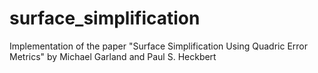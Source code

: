 # surface_simplification
Implementation of the paper "Surface Simplification Using Quadric Error Metrics" by Michael Garland and Paul S. Heckbert
